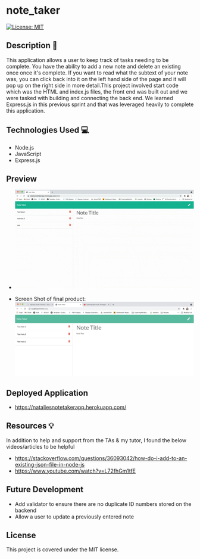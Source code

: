# note_taker

[![License: MIT](https://img.shields.io/badge/License-MIT-yellow.svg)](https://opensource.org/licenses/MIT)

## Description 📁

This application allows a user to keep track of tasks needing to be complete. You have the ability to add a new note and delete an existing once once it's complete. If you want to read what the subtext of your note was, you can click back into it on the left hand side of the page and it will pop up on the right side in more detail.This project involved start code which was the HTML and index.js files, the front end was built out and we were tasked with building and connecting the back end. We learned Express.js in this previous sprint and that was leveraged heavily to complete this application.

## Technologies Used 💻

- Node.js
- JavaScript
- Express.js

## Preview

- ![NoteTakerScreenGIF](Assets/noteTakerGIF.gif)

- Screen Shot of final product:
  ![NoteTakerScreenSHot](Assets/Note_Taker_Screenshot.png)

## Deployed Application

- https://nataliesnotetakerapp.herokuapp.com/

## Resources 💡

In addition to help and support from the TAs & my tutor, I found the below videos/articles to be helpful

- https://stackoverflow.com/questions/36093042/how-do-i-add-to-an-existing-json-file-in-node-js
- https://www.youtube.com/watch?v=L72fhGm1tfE

## Future Development

- Add validator to ensure there are no duplicate ID numbers stored on the backend
- Allow a user to update a previously entered note

## License

This project is covered under the MIT license.
